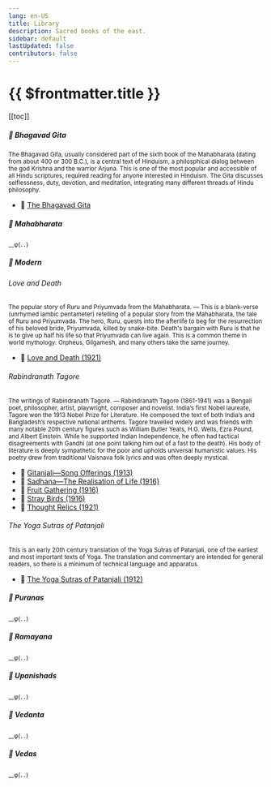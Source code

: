 ```yaml
---
lang: en-US
title: Library
description: Sacred books of the east.
sidebar: default
lastUpdated: false
contributors: false
---
```


# {{ $frontmatter.title }}

[[toc]]

##### 📂 Bhagavad Gita
<sup> The Bhagavad Gita, usually considered part of the sixth book of the Mahabharata (dating from about 400 or 300 B.C.), is a central text of Hinduism, a philosphical dialog between the god Krishna and the warrior Arjuna. This is one of the most popular and accessible of all Hindu scriptures, required reading for anyone interested in Hinduism. The Gita discusses selflessness, duty, devotion, and meditation, integrating many different threads of Hindu philosophy. </sup>

- 📕 [The Bhagavad Gita](./bhagavad-gita/index.md)


##### 📂 Mahabharata
<sup> __φ(．．) </sup>

##### 📂 Modern
###### Love and Death
<sup> The popular story of Ruru and Priyumvada from the Mahabharata. — This is a blank-verse (unrhymed iambic pentameter) retelling of a popular story from the Mahabharata, the tale of Ruru and Priyumvada. The hero, Ruru, quests into the afterlife to beg for the resurrection of his beloved bride, Priyumvada, killed by snake-bite. Death's bargain with Ruru is that he is to give up half his life so that Priyumvada can live again. This is a common theme in world mythology: Orpheus, Gilgamesh, and many others take the same journey. </sup>

- 📕 [Love and Death (1921)](./modern/love-and-death/index.md)

###### Rabindranath Tagore
<sup> The writings of Rabindranath Tagore. — Rabindranath Tagore (1861-1941) was a Bengali poet, philosopher, artist, playwright, composer and novelist. India’s first Nobel laureate, Tagore won the 1913 Nobel Prize for Literature. He composed the text of both India’s and Bangladesh’s respective national anthems. Tagore travelled widely and was friends with many notable 20th century figures such as William Butler Yeats, H.G. Wells, Ezra Pound, and Albert Einstein. While he supported Indian Independence, he often had tactical disagreements with Gandhi (at one point talking him out of a fast to the death). His body of literature is deeply sympathetic for the poor and upholds universal humanistic values. His poetry drew from traditional Vaisnava folk lyrics and was often deeply mystical.</sup>

- 📕 [Gitanjali—Song Offerings (1913)](./modern/Gitanjali/index.md)
- 📕 [Sadhana—The Realisation of Life (1916)](./modern/Sadhana/index.md)
- 📕 [Fruit Gathering (1916)](./modern/fruit-gathering/index.md)
- 📕 [Stray Birds (1916)](./modern/stray-birds/index.md)
- 📕 [Thought Relics (1921)](./modern/thought-relics/index.md)

###### The Yoga Sutras of Patanjali
<sup> This is an early 20th century translation of the Yoga Sutras of Patanjali, one of the earliest and most important texts of Yoga. The translation and commentary are intended for general readers, so there is a minimum of technical language and apparatus. </sup>
- 📕 [The Yoga Sutras of Patanjali (1912)](./modern/yoga-sutras/index.md)

##### 📂 Puranas
<sup> __φ(．．) </sup>

##### 📂 Ramayana
<sup> __φ(．．) </sup>

##### 📂 Upanishads
<sup> __φ(．．) </sup>

##### 📂 Vedanta
<sup> __φ(．．) </sup>

##### 📂 Vedas
<sup> __φ(．．) </sup>
